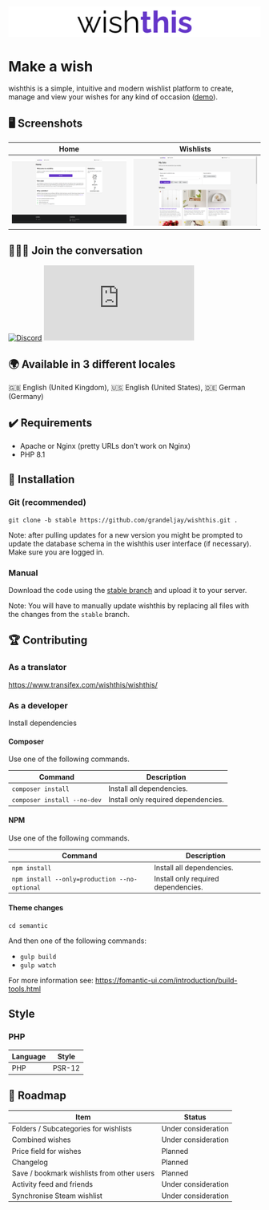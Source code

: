 ![wishthis logo](/src/assets/img/logo-readme.svg "wishthis logo")

# Make a wish

wishthis is a simple, intuitive and modern wishlist platform to create, manage and view
your wishes for any kind of occasion ([demo](https://wishthis.online)).

## :desktop_computer: Screenshots
| Home                                                 | Wishlists                                                           |
| ---------------------------------------------------- | ------------------------------------------------------------------- |
| ![Home](/src/assets/img/screenshots/home.png "Home") | ![Wishlists](/src/assets/img/screenshots/wishlists.png "Wishlists") |

## :family_man_man_boy: Join the conversation

[![Discord](https://badgen.net/discord/members/WrUXnpNyza/?label=Discord&color=purple&icon=discord)](https://discord.gg/WrUXnpNyza)
[![Matrix](https://badgen.net/matrix/members/wishthis/matrix.org)](https://matrix.to/#/#wishthis:matrix.org)

## :earth_africa: Available in 3 different locales
:gb: English (United Kingdom),
:us: English (United States),
:de: German  (Germany)

## :heavy_check_mark: Requirements
* Apache or Nginx (pretty URLs don't work on Nginx)
* PHP 8.1

## :hammer: Installation

### Git (recommended)
```
git clone -b stable https://github.com/grandeljay/wishthis.git .
```

Note: after pulling updates for a new version you might be prompted to update the database schema in the wishthis user interface (if necessary). Make sure you are logged in.

### Manual
Download the code using the [stable branch](https://github.com/grandeljay/wishthis/tree/stable) and upload it to your server.

Note: You will have to manually update wishthis by replacing all files with the changes from the `stable` branch.

## :trophy: Contributing

### As a translator
https://www.transifex.com/wishthis/wishthis/

### As a developer
Install dependencies

#### Composer
Use one of the following commands.

| Command                     | Description                         |
| --------------------------- | ----------------------------------- |
| `composer install`          | Install all dependencies.           |
| `composer install --no-dev` | Install only required dependencies. |

#### NPM
Use one of the following commands.

| Command                                       | Description                         |
| --------------------------------------------- | ----------------------------------- |
| `npm install`                                 | Install all dependencies.           |
| `npm install --only=production --no-optional` | Install only required dependencies. |

#### Theme changes
```
cd semantic
```

And then one of the following commands:
- `gulp build`
- `gulp watch`

For more information see: https://fomantic-ui.com/introduction/build-tools.html

## Style

### PHP
| Language | Style |
| -------- | ----- |
| PHP      | PSR-12 |

## :construction: Roadmap
| Item | Status |
| ---- | ------ |
| Folders / Subcategories for wishlists      | Under consideration |
| Combined wishes                            | Under consideration |
| Price field for wishes                     | Planned             |
| Changelog                                  | Planned             |
| Save / bookmark wishlists from other users | Planned             |
| Activity feed and friends                  | Under consideration |
| Synchronise Steam wishlist                 | Under consideration |
